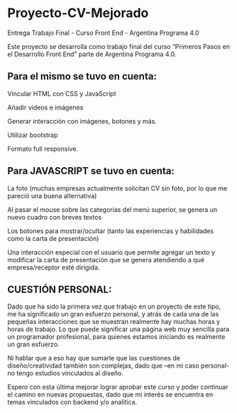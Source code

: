 # Proyecto-CV-Mejorado
Entrega Trabajo Final - Curso Front End - Argentina Programa 4.0



Este proyecto se desarrolla como trabajo final del curso “Primeros Pasos en el Desarrollo Front End” parte de Argentina Programa 4.0.

<h2> Para el mismo se tuvo en cuenta: </h2> 
<p>Vincular HTML con CSS y JavaScript</p>
<p>Añadir videos e imágenes</p>
<p>Generar interacción con imágenes, botones y más. </p>
<p>Utilizar bootstrap</p>
<p>Formato full responsive.</p>


<h2> Para JAVASCRIPT se tuvo en cuenta: </h2> 

<p>La foto (muchas empresas actualmente solicitan CV sin foto, por lo que me pareció una buena alternativa)</p>
<p>Al pasar el mouse sobre las categorías del menú superior, se genera un nuevo cuadro con breves textos</p>
<p>Los botones para mostrar/ocultar (tanto las experiencias y habilidades como la carta de presentación)</p>
<p>Una interacción especial con el usuario que permite agregar un texto y modificar la carta de presentación que se genera atendiendo a qué empresa/receptor esté dirigida. 
</p>
<h2>CUESTIÓN PERSONAL:</h2>
<p>Dado que ha sido la primera vez que trabajo en un proyecto de este tipo, me ha significado un gran esfuerzo personal, y atrás de cada una de las pequeñas interacciones que se muestran realmente hay muchas horas y horas de trabajo. Lo que puede significar una página web muy sencilla para un programador profesional, para quienes estamos iniciando es realmente un gran esfuerzo. </p>
<p>Ni hablar que a eso hay que sumarle que las cuestiones de diseño/creatividad también son complejas, dado que –en mi caso personal- no tengo estudios vinculados al diseño. </p>
<p>Espero con esta última mejorar lograr aprobar este curso y poder continuar el camino en nuevas propuestas, dado que mi interés se encuentra en temas vinculados con backend y/o analítica.</p> 
